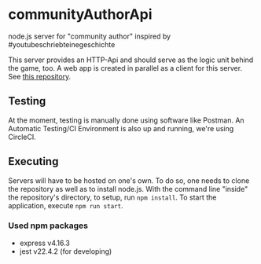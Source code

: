 # communityAuthorApi
node.js server for "community author" inspired by #youtubeschriebteinegeschichte

This server provides an HTTP-Api and should serve as the logic unit behind the game, too.
A web app is created in parallel as a client for this server.
See [this repository](https://github.com/SchokoTets/communityAuthorWeb "communityAuthorWeb").

## Testing
At the moment, testing is manually done using software like Postman.
An Automatic Testing/CI Environment is also up and running, we're using CircleCI.

## Executing
Servers will have to be hosted on one's own. To do so, one needs to clone the
repository as well as to install node.js. With the command line "inside" the
repository's directory, to setup, run `npm install`. To start the application, execute `npm run start`.

### Used npm packages
- express v4.16.3
- jest v22.4.2 (for developing)
